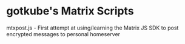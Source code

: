 gotkube's Matrix Scripts
========================

mtxpost.js - First attempt at using/learning the Matrix JS SDK to post encrypted messages to personal homeserver
